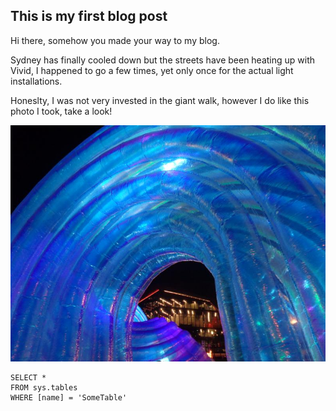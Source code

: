 ## This is my first blog post

Hi there, somehow you made your way to my blog.

Sydney has finally cooled down but the streets have been heating up with Vivid, I happened to go a few times, yet only once for the actual light installations. 

Honeslty, I was not very invested in the giant walk, however I do like this photo I took, take a look!

![Photograph from an installation at Darling Harbour, shot on a Sony Cyber-Shot.](/images/vivid%202025.jpeg)


 ```tsql
 SELECT *
 FROM sys.tables
 WHERE [name] = 'SomeTable'
 ```
